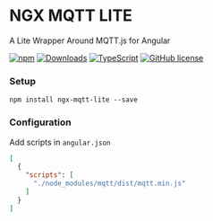 # NGX MQTT LITE

A Lite Wrapper Around MQTT.js for Angular

[![npm](https://img.shields.io/npm/v/ngx-mqtt-lite.svg?style=flat-square)](https://www.npmjs.com/package/ngx-mqtt-lite)
[![Downloads](https://img.shields.io/npm/dm/ngx-mqtt-lite.svg?style=flat-square)](https://www.npmjs.com/package/ngx-mqtt-lite)
[![TypeScript](https://img.shields.io/badge/%3C%2F%3E-TypeScript-blue.svg?style=flat-square)](https://www.typescriptlang.org/)
[![GitHub license](https://img.shields.io/badge/license-MIT-blue.svg?style=flat-square)](https://github.com/kainonly/ngx-message-queue/blob/master/LICENSE)

### Setup

```shell
npm install ngx-mqtt-lite --save
```

### Configuration

Add scripts in `angular.json`

```json
[
  {
    "scripts": [
      "./node_modules/mqtt/dist/mqtt.min.js"
    ]
  }
]
```
